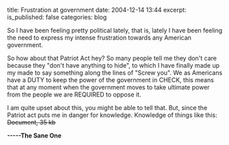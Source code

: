 title: Frustration at government
date: 2004-12-14 13:44
excerpt: 
is_published: false
categories: blog

So I have been feeling pretty political lately, that is, lately I have been feeling the need to express my intense frustration towards any American government.

So how about that Patriot Act hey? So many people tell me they don't care because they "don't have anything to hide", to which I have finally made up my made to say something along the lines of "Screw you". We as Americans have a DUTY to keep the power of the government in CHECK, this means that at any moment when the government moves to take ultimate power from the people we are REQUIRED to oppose it.

I am quite upset about this, you might be able to tell that. But, since the Patriot act puts me in danger for knowledge. Knowledge of things like this: <span style="text-decoration: line-through;">Document, 35 kb</span>

**-----The Sane One**